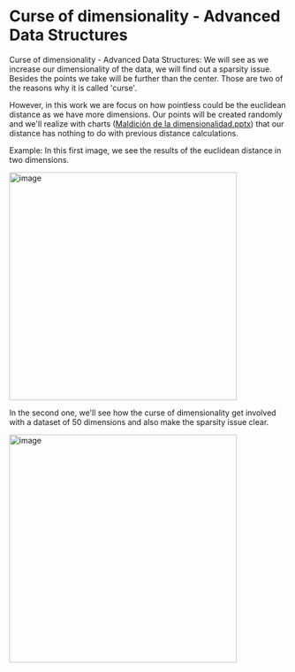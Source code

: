 # Curse of dimensionality - Advanced Data Structures
Curse of dimensionality - Advanced Data Structures: We will see as we increase our dimensionality of the data, we will find out a sparsity issue.
Besides the points we take will be further than the center. Those are two of the reasons why it is called 'curse'.

However, in this work we are focus on how pointless could be the euclidean distance as we have more dimensions. Our points will be created randomly and we'll realize with charts ([Maldición de la dimensionalidad.pptx](https://github.com/alexjr2001/CurseOfDimensionality/blob/main/Maldici%C3%B3n%20de%20la%20dimensionalidad.pptx)) that our distance has nothing to do with previous distance calculations.

Example:
In this first image, we see the results of the euclidean distance in two dimensions.

<img width="412" alt="image" src="https://user-images.githubusercontent.com/63054183/231223317-ebaf1593-5be7-420a-81f6-ca19e54e89ab.png">

In the second one, we'll see how the curse of dimensionality get involved with a dataset of 50 dimensions and also  make the sparsity issue clear.

<img width="412" alt="image" src="https://user-images.githubusercontent.com/63054183/231224365-467bd584-543d-475e-aa8e-e271b1121981.png">
